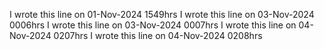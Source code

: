 
I wrote this line on 01-Nov-2024 1549hrs
I wrote this line on 03-Nov-2024 0006hrs
I wrote this line on 03-Nov-2024 0007hrs
I wrote this line on 04-Nov-2024 0207hrs
I wrote this line on 04-Nov-2024 0208hrs
